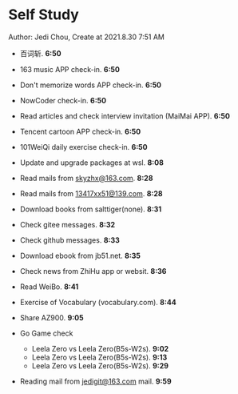 # Self Study

Author: Jedi Chou, Create at 2021.8.30 7:51 AM

* 百词斩. **6:50**
* 163 music APP check-in. **6:50**
* Don't memorize words APP check-in. **6:50**
* NowCoder check-in. **6:50**
* Read articles and check interview invitation (MaiMai APP). **6:50**
* Tencent cartoon APP check-in. **6:50**
* 101WeiQi daily exercise check-in. **6:50**

* Update and upgrade packages at wsl. **8:08**
* Read mails from skyzhx@163.com. **8:28**
* Read mails from 13417xx51@139.com. **8:28**
* Download books from salttiger(none). **8:31**
* Check gitee messages. **8:32**
* Check github messages. **8:33**
* Download ebook from jb51.net. **8:35**
* Check news from ZhiHu app or websit. **8:36**
* Read WeiBo. **8:41**
* Exercise of Vocabulary (vocabulary.com). **8:44**
* Share AZ900. **9:05**

* Go Game check
  * Leela Zero vs Leela Zero(B5s-W2s). **9:02**
  * Leela Zero vs Leela Zero(B5s-W2s). **9:13**
  * Leela Zero vs Leela Zero(B5s-W2s). **9:29**
* Reading mail from jedigit@163.com mail. **9:59**
